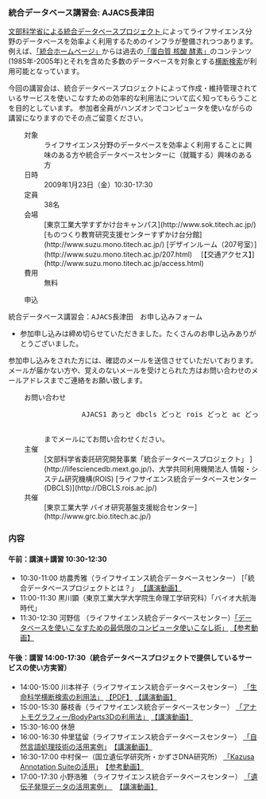 ###  統合データベース講習会: AJACS長津田  

[文部科学省による統合データベースプロジェクト ](http://lifesciencedb.mext.go.jp/)によってライフサイエンス分野のデータベースを効率よく利用するためのインフラが整備されつつあります。例えば、[「統合ホームページ」](http://lifesciencedb.jp/)からは過去の[「蛋白質 核酸 酵素」](http://www.kyoritsu-pub.co.jp/pne/)のコンテンツ(1985年-2005年)とそれを含めた多数のデータベースを対象とする[横断検索](http://lifesciencedb.jp/dbsearch/)が利用可能となっています。

今回の講習会は、統合データベースプロジェクトによって作成・維持管理されているサービスを使いこなすための効率的な利用法について広く知ってもらうことを目的としています。
参加者全員がハンズオンでコンピュータを使いながらの講習になりますのでその点ご留意ください。

<dl class="list1" style="padding-left:16px;margin-left:16px">
    <dt>対象</dt>
    <dd>ライフサイエンス分野のデータベースを効率よく利用することに興味のある方や統合データベースセンターに（就職する）興味のある方</dd>
    <dt>日時</dt>
    <dd>2009年1月23日（金）10:30-17:30</dd>
    <dt>定員</dt>
    <dd>38名</dd>
    <dt>会場</dt>
    <dd>[東京工業大学すずかけ台キャンパス](http://www.sok.titech.ac.jp/) [ものつくり教育研究支援センターすずかけ台分館](http://www.suzu.mono.titech.ac.jp/) [デザインルーム（207号室）](http://www.suzu.mono.titech.ac.jp/207.html)
    　[【交通アクセス】](http://www.suzu.mono.titech.ac.jp/access.html)</dd>
    <dt>費用</dt>
    <dd>無料</dd>
</dl>

<dl class="list1" style="padding-left:16px;margin-left:16px">
    <dt>申込</dt>
</dl>

<pre>
統合データベース講習会：AJACS長津田　お申し込みフォーム
</pre>

* 参加申し込みは締め切らせていただきました。たくさんのお申し込みありがとうございました。

参加申し込みをされた方には、確認のメールを送信させていただいております。メールが届かない方や、覚えのないメールを受けとられた方はお問い合わせのメールアドレスまでご連絡をお願い致します。

<dl class="list1" style="padding-left:16px;margin-left:16px">
    <dt>お問い合わせ</dt>
    <dd>
        <pre>
         AJACS1 あっと dbcls どっと rois どっと ac どっと jp
        </pre>
        までメールにてお問い合わせください。
    </dd>
    <dt>主催</dt>
    <dd>[文部科学省委託研究開発事業「統合データベースプロジェクト」 ](http://lifesciencedb.mext.go.jp/)、大学共同利用機関法人 情報・システム研究機構(ROIS) [ライフサイエンス統合データベースセンター(DBCLS)](http://DBCLS.rois.ac.jp/)</dd>
    <dt>共催</dt>
    <dd>[東京工業大学 バイオ研究基盤支援総合センター](http://www.grc.bio.titech.ac.jp/)</dd>
</dl>


### 内容  


#### 午前：講演＋講習 10:30-12:30  

* 10:30-11:00 坊農秀雅（ライフサイエンス統合データベースセンター） [「統合データベースプロジェクトとは？」 [【講演動画】](http://togotv.dbcls.jp/20090203.html)
* 11:00-11:30 黒川顕（東京工業大学大学院生命理工学研究科）「バイオ大航海時代」
* 11:30-12:30 河野信 （ライフサイエンス統合データベースセンター）[「データベースを使いこなすための最低限のコンピュータ使いこなし術」](01_kawano.md) [【参考動画】](http://togotv.dbcls.jp/20080730.html)


#### 午後：講習 14:00-17:30（統合データベースプロジェクトで提供しているサービスの使い方実習）  

* 14:00-15:00 川本祥子（ライフサイエンス統合データベースセンター） [「生命科学横断検索の利用法」](02_kawamoto.md) [【PDF】](AJACS7_kawamoto.pdf) [【講演動画】](http://togotv.dbcls.jp/20090219.html)
* 15:00-15:30 藤枝香（ライフサイエンス統合データベースセンター） [「アナトモグラフィー/BodyParts3Dの利用法」](03_fujieda.md) [【講演動画】](http://togotv.dbcls.jp/20090205.html)
* 15:30-16:00 休憩
* 16:00-16:30 仲里猛留（ライフサイエンス統合データベースセンター） [「自然言語処理技術の活用実例」](04_nakazato.md)　[【講演動画】](http://togotv.dbcls.jp/20090224.html)
* 16:30-17:00 中村保一（国立遺伝学研究所・かずさDNA研究所） [「Kazusa Annotation Suiteの活用」](05_nakamura.md)　[【参考動画】](http://togotv.dbcls.jp/20081117.html)
* 17:00-17:30 小野浩雅 （ライフサイエンス統合データベースセンター） [「遺伝子発現データの活用実例」 ](06_hono.md)　[【講演動画】](http://togotv.dbcls.jp/20090217.html)

